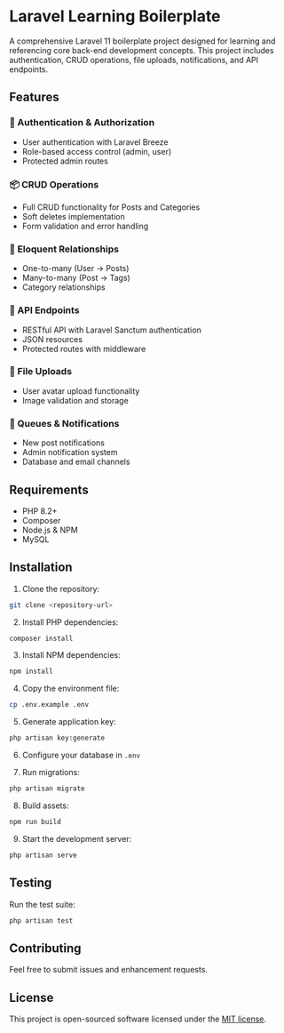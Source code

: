 # Laravel Learning Boilerplate

A comprehensive Laravel 11 boilerplate project designed for learning and referencing core back-end development concepts. This project includes authentication, CRUD operations, file uploads, notifications, and API endpoints.

## Features

### 🔐 Authentication & Authorization

-   User authentication with Laravel Breeze
-   Role-based access control (admin, user)
-   Protected admin routes

### 📦 CRUD Operations

-   Full CRUD functionality for Posts and Categories
-   Soft deletes implementation
-   Form validation and error handling

### 🔗 Eloquent Relationships

-   One-to-many (User → Posts)
-   Many-to-many (Post → Tags)
-   Category relationships

### 🔄 API Endpoints

-   RESTful API with Laravel Sanctum authentication
-   JSON resources
-   Protected routes with middleware

### 📁 File Uploads

-   User avatar upload functionality
-   Image validation and storage

### 🔄 Queues & Notifications

-   New post notifications
-   Admin notification system
-   Database and email channels

## Requirements

-   PHP 8.2+
-   Composer
-   Node.js & NPM
-   MySQL

## Installation

1. Clone the repository:

```bash
git clone <repository-url>
```

2. Install PHP dependencies:

```bash
composer install
```

3. Install NPM dependencies:

```bash
npm install
```

4. Copy the environment file:

```bash
cp .env.example .env
```

5. Generate application key:

```bash
php artisan key:generate
```

6. Configure your database in `.env`

7. Run migrations:

```bash
php artisan migrate
```

8. Build assets:

```bash
npm run build
```

9. Start the development server:

```bash
php artisan serve
```

## Testing

Run the test suite:

```bash
php artisan test
```

## Contributing

Feel free to submit issues and enhancement requests.

## License

This project is open-sourced software licensed under the [MIT license](https://opensource.org/licenses/MIT).
